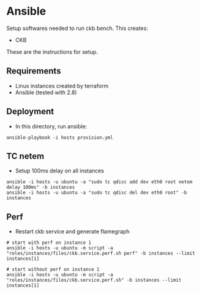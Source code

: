 # Ansible

Setup softwares needed to run ckb bench. This creates:

- CKB

These are the instructions for setup.

## Requirements

- Linux instances created by terraform
- Ansible (tested with 2.8)

## Deployment


- In this directory, run ansible:

```
ansible-playbook -i hosts provision.yml
```

## TC netem

- Setup 100ms delay on all instances

```
ansible -i hosts -u ubuntu -a "sudo tc qdisc add dev eth0 root netem delay 100ms" -b instances
ansible -i hosts -u ubuntu -a "sudo tc qdisc del dev eth0 root" -b instances
```

## Perf

- Restart ckb service and generate flamegraph

```
# start with perf on instance 1
ansible -i hosts -u ubuntu -m script -a "roles/instances/files/ckb.service.perf.sh perf" -b instances --limit instances[1]

# start without perf on instance 1
ansible -i hosts -u ubuntu -m script -a "roles/instances/files/ckb.service.perf.sh" -b instances --limit instances[1]
```
